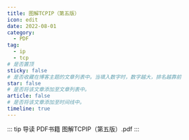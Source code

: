 ```yaml
---
title: 图解TCPIP（第五版）
icon: edit
date: 2022-08-01
category:
  - PDF
tag:
  - ip
  - tcp
# 是否置顶
sticky: false
# 是否收藏在博客主题的文章列表中。当填入数字时，数字越大，排名越靠前
star: false
# 是否将该文章添加至文章列表中。
article: false
# 是否将该文章添加至时间线中。
timeline: true
---
```

::: tip 导读
PDF书籍 图解TCPIP（第五版）.pdf
:::
<!-- more -->

<PDF url="https://lc-gluttony.s3.amazonaws.com/LfQUMiHwWA4l/P71c86bPnb4th6JFj5tBNrg5fruu2X8R/%E5%9B%BE%E8%A7%A3TCPIP%EF%BC%88%E7%AC%AC%E4%BA%94%E7%89%88%EF%BC%89.pdf" :toolbar="false" />